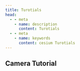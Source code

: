 ```yaml
---
title: Turotials
head:
  - - meta
    - name: description
      content: Turotials
  - - meta
    - name: keywords
      content: cesium Turotials
---
```


## Camera Tutorial

<CodePen title="Camera-Tutorial" slug="zYEVGYP" :height="480" />


